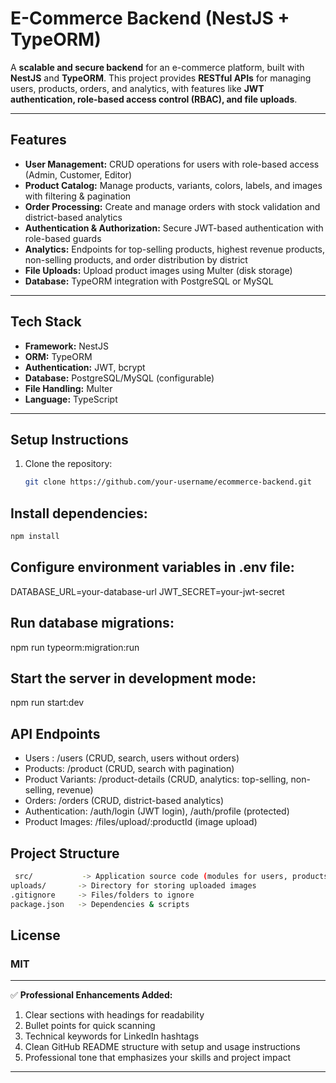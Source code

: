 # E-Commerce Backend (NestJS + TypeORM)

A **scalable and secure backend** for an e-commerce platform, built with **NestJS** and **TypeORM**. This project provides **RESTful APIs** for managing users, products, orders, and analytics, with features like **JWT authentication, role-based access control (RBAC), and file uploads**.

---

## **Features**
- **User Management:** CRUD operations for users with role-based access (Admin, Customer, Editor)  
- **Product Catalog:** Manage products, variants, colors, labels, and images with filtering & pagination  
- **Order Processing:** Create and manage orders with stock validation and district-based analytics  
- **Authentication & Authorization:** Secure JWT-based authentication with role-based guards  
- **Analytics:** Endpoints for top-selling products, highest revenue products, non-selling products, and order distribution by district  
- **File Uploads:** Upload product images using Multer (disk storage)  
- **Database:** TypeORM integration with PostgreSQL or MySQL  

---

## **Tech Stack**
- **Framework:** NestJS  
- **ORM:** TypeORM  
- **Authentication:** JWT, bcrypt  
- **Database:** PostgreSQL/MySQL (configurable)  
- **File Handling:** Multer  
- **Language:** TypeScript  

---

## Setup Instructions
1. Clone the repository:  
   ```bash
   git clone https://github.com/your-username/ecommerce-backend.git

##  Install dependencies:
 ```bash
 npm install
```

## Configure environment variables in .env file:
DATABASE_URL=your-database-url
JWT_SECRET=your-jwt-secret

## Run database migrations:
npm run typeorm:migration:run

##  Start the server in development mode:
npm run start:dev

## API Endpoints
-  Users : /users (CRUD, search, users without orders)
- Products: /product (CRUD, search with pagination)
- Product Variants: /product-details (CRUD, analytics: top-selling, non-selling, revenue)
- Orders: /orders (CRUD, district-based analytics)
- Authentication: /auth/login (JWT login), /auth/profile (protected)
- Product Images: /files/upload/:productId (image upload)

## Project Structure
 ```bash
  src/           -> Application source code (modules for users, products, orders, etc.)
uploads/       -> Directory for storing uploaded images
.gitignore     -> Files/folders to ignore
package.json   -> Dependencies & scripts
```

## License
### MIT


---

✅ **Professional Enhancements Added:**
1. Clear sections with headings for readability  
2. Bullet points for quick scanning  
3. Technical keywords for LinkedIn hashtags  
4. Clean GitHub README structure with setup and usage instructions  
5. Professional tone that emphasizes your skills and project impact  

---

